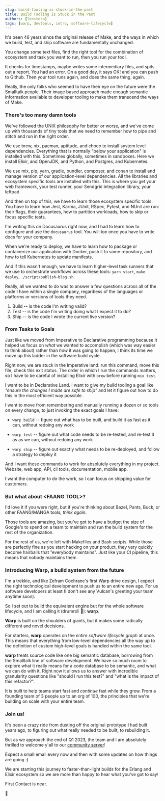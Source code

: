 ```yaml
---
slug: build-tooling-is-stuck-in-the-past
title: Build Tooling is Stuck in the Past
authors: [leostera]
tags: [warp, devtools, intro, software-lifecycle]
---
```


It's been 46 years since the original release of Make, and the ways in which we build, test, and ship software are fundamentally unchanged.

You change some text files, find the right tool for the combination of ecosystem and task you want to run, then you run your tool.

It checks for timestamps, maybe writes some intermediary files, and spits out a
report. You had an error. On a good day, it says OK! and you can push to Github.
Then your tool runs again, and does the same thing, again.

Really, the only folks who seemed to have their eye on the future were the
Smalltalk people. Their image based approach made enough semantic information
available to developer tooling to make them transcend the ways of Make.

### There's too many damn tools

We've followed the UNIX philosophy for better or worse, and we've come up with thousands of tiny tools that we need to remember how to pipe and stitch and run in the right order.

We use brew, nix, pacman, aptitude, and choco to install system level dependencies. Everything that is normally "below your application" is installed
with this. Sometimes globally, sometimes in sandboxes. Here we install Elixir,
and OpenJDK, and Python, and Postgres, and Kubernetes.

We use mix, pip, yarn, gradle, bundler, composer, and conan to install and
manage version of our application-level dependencies. All the libraries and
ecosystem specific tools are installed with this. This is where you get your web
framework, your test runner, your Sendgrid integration library, your leftpad.

And then on top of this, we have to learn those ecosystem specific tools. You
have to learn how Jest, Karma, JUnit, RSpec, Pytest, and NUnit are run: their
flags, their guarantees, how to partition workloads, how to skip or focus
specific tests.

I'm writing this on Docusaurus right now, and I had to learn how to configure
and use the `docusaurus` tool. You will too once you have to write docs for your
company.

When we're ready to deploy, we have to learn how to package or containerize our
application with Docker, push it to some repository, and how to tell Kubernetes
to update manifests.

And if this wasn't enough, we have to learn higher-level task runners that we
use to orchestrate workflows across these tools: `yarn start`, `make deploy`,
`./script/publish-blog.sh`.

Really, all we wanted to do was to answer a few questions across all of the code
I have within a single company, regardless of the languages or platforms or
versions of tools they need.

1. Build -- is the code I'm writing valid?
2. Test -- is the code I'm writing doing what I expect it to do?
3. Ship -- is the code I wrote the current live version?

### From Tasks to Goals

Just like we moved from Imperative to Declarative programming because it helped
us focus on _what_ we wanted to accomplish (which was way easier to think about) rather
than _how_ it was going to happen, I think its time we move up this ladder in
the software build cycle.

Right now, we are stuck in the Imperative land: run this command, move this
file, check this exit status. The order in which I run the commands matters, so
I have to be careful of installing Elixir with `brew` before running `mix test`.

I want to be in Declarative Land. I want to give my build tooling a goal like
_"ensure the changes I made are safe to ship"_ and let it figure out how to do
this in the most efficient way possible.

I want to move from remembering and manually running a dozen or so tools on
every change, to just invoking the exact goals I have:

- `warp build` -- figure out what has to be built, and build it as fast as it
  can, without redoing any work

- `warp test` -- figure out what code needs to be re-tested, and re-test it as
  as we can, without redoing any work

- `warp ship` -- figure out exactly what needs to be re-deployed, and follow a
  strategy to deploy it

And I want these commands to work for absolutely everything in my project.
Website, web app, API, cli tools, documentation, mobile app.

I want the computer to do the work, so I can focus on shipping value for
customers.

### But what about <FAANG TOOL\>?

I'd love it if you were right, but if you're thinking about Bazel, Pants, Buck,
or other FAANG/MANGA tools, _think again_.

Those tools are amazing, but you've got to have a budget the size of Google's to
spend on a team to maintain and run the build system for the rest of the
organization.

For the rest of us, we're left with Makefiles and Bash scripts. While those are
perfectly fine as you start hacking on your product, they very quickly become
hairballs that "everybody maintains". Just like your CI pipeline, this means
that nobody maintains them.

### Introducing Warp, a build system from the future

I'm a trekkie, and like Zefram Cochrane's first Warp drive design, I expect the
right technological development to push us to an entire new age. For us software
developers at least (I don't see any Vulcan's greeting your team anytime
soon).

So I set out to build the equivalent engine but for the whole software
lifecycle, and I am calling it (drumroll 🥁): **warp**.

**Warp** is built on the shoulders of giants, but it makes some radically
different and novel decisions.

For starters, **warp** operates on the _entire software lifecycle graph_ at
once. This means that everything from low-level dependencies all the way up to
the definition of custom high-level goals is handled within the same tool.

**warp** treats source code like one big semantic database, borrowing from the
Smalltalk line of software development. We have so much room to explore what it really means for a code database to be semantic, and what we can do with it. Right now it allows us to answer with incredible granularity questions like
"should I run this test?" and "what is the impact of this refactor?".

It is built to help teams start fast and _continue_ fast while they grow. From a
founding team of 3 people up to an org of 100, the principles that we're building on scale with your entire team.

### Join us!

It's been a crazy ride from dusting off the original prototype I had built years
ago, to figuring out what really needed to be built, to rebuilding it.

But as we approach the end of Q1 2023, the team and I are absolutely thrilled to
welcome y'all to our <a
href="https://warp.build/discord">community server</a>!

Expect a small email every now and then with some updates on how things are going :)

We are starting this journey to faster-than-light builds for the Erlang and Elixir ecosystem so we are more than happy to hear what you've got to say!

First Contact is near.

🖖
